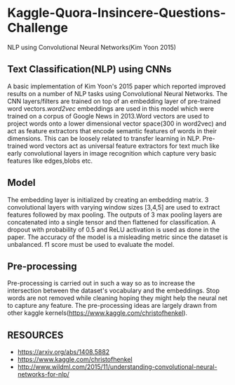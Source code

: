 # Kaggle-Quora-Insincere-Questions-Challenge
NLP using Convolutional Neural Networks(Kim Yoon 2015)

## Text Classification(NLP) using CNNs
A basic implementation of Kim Yoon's 2015 paper which reported improved results on a number of NLP tasks using Convolutional Neural Networks. The CNN layers/filters are trained on top of an embedding layer of pre-trained word vectors.*word2vec* embeddings are used in this model which were trained on a corpus of Google News in 2013.Word vectors are used to project words onto a lower dimensional vector space(300 in word2vec) and act as feature extractors that encode semantic features of words in their dimensions.
This can be loosely related to transfer learning in NLP. Pre-trained word vectors act as universal feature extractors for text much like early convolutional layers in image recognition which capture very basic features like edges,blobs etc.
## Model ##
The embedding layer is initialized by creating an embedding matrix. 3 convolutional layers with varying window sizes [3,4,5] are used to extract features followed by max pooling. The outputs of 3 max pooling layers are concatenated into a single tensor and then flattened for classification. A dropout with probability of 0.5 and ReLU activation is used as done in the paper.
The accuracy of the model is a misleading metric since the dataset is unbalanced. f1 score must be used to evaluate the model.
## Pre-processing ##
Pre-processing is carried out in such a way so as to increase the intersection between the dataset's vocabulary and the embeddings. Stop words are not removed while cleaning hoping they might help the neural net to capture any feature. The pre-processing ideas are largely drawn from other kaggle kernels(https://www.kaggle.com/christofhenkel).

## RESOURCES
* https://arxiv.org/abs/1408.5882
* https://www.kaggle.com/christofhenkel
* http://www.wildml.com/2015/11/understanding-convolutional-neural-networks-for-nlp/
